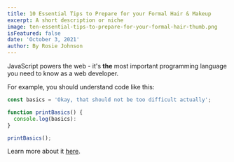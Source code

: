 ```yaml
---
title: 10 Essential Tips to Prepare for your Formal Hair & Makeup
excerpt: A short description or niche
image: ten-essential-tips-to-prepare-for-your-formal-hair-thumb.png
isFeatured: false
date: 'October 3, 2021'
author: By Rosie Johnson
---
```


JavaScript powers the web - it's **the** most important programming language you need to know as a web developer.

For example, you should understand code like this:

```js
const basics = 'Okay, that should not be too difficult actually';

function printBasics() {
  console.log(basics):
}

printBasics();
```

Learn more about it [here](https://academind.com).
